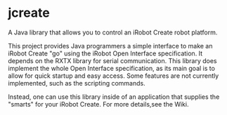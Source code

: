 jcreate
=======

A Java library that allows you to control an iRobot Create robot platform.

This project provides Java programmers a simple interface to make an iRobot Create "go" 
using the iRobot Open Interface specification. It depends on the RXTX library for serial communication. This library does implement the whole Open Interface specification, as its main goal is to allow for quick startup and easy access. Some features are not currently implemented, such as the scripting commands.

Instead, one can use this library inside of an application that supplies the "smarts" for your iRobot Create. For more details,see the Wiki.